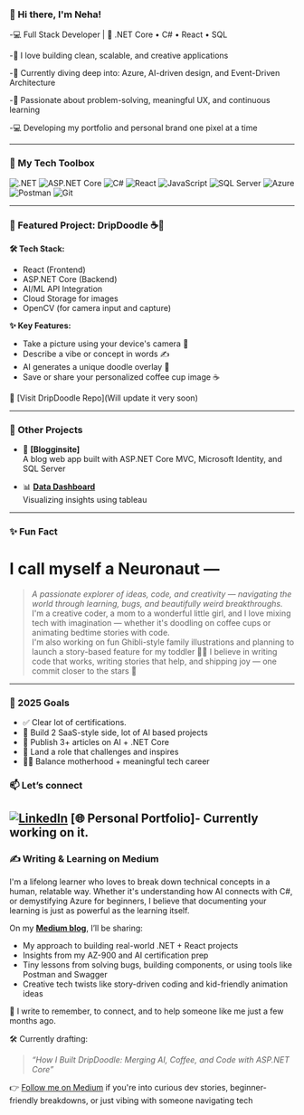 ### 👋 Hi there, I'm Neha!

-💻 Full Stack Developer | 💙 .NET Core • C# • React • SQL  

-🚀 I love building clean, scalable, and creative applications 

-🌱 Currently diving deep into: Azure, AI-driven design, and Event-Driven Architecture  

-🧠 Passionate about problem-solving, meaningful UX, and continuous learning 

-💻 Developing my portfolio and personal brand one pixel at a time 

---

### 🔧 My Tech Toolbox

![.NET](https://img.shields.io/badge/-.NET-512BD4?logo=dotnet&logoColor=white&style=flat)
![ASP.NET Core](https://img.shields.io/badge/-ASP.NET_Core-512BD4?logo=dotnet&logoColor=white&style=flat)
![C#](https://img.shields.io/badge/-CSharp-239120?logo=c-sharp&logoColor=white&style=flat)
![React](https://img.shields.io/badge/-React-61DAFB?logo=react&logoColor=black&style=flat)
![JavaScript](https://img.shields.io/badge/-JavaScript-F7DF1E?logo=javascript&logoColor=black&style=flat)
![SQL Server](https://img.shields.io/badge/-SQL_Server-CC2927?logo=microsoft-sql-server&logoColor=white&style=flat)
![Azure](https://img.shields.io/badge/-Azure-0078D4?logo=azure-devops&logoColor=white&style=flat)
![Postman](https://img.shields.io/badge/-Postman-FF6C37?logo=postman&logoColor=white&style=flat)
![Git](https://img.shields.io/badge/-Git-F05032?logo=git&logoColor=white&style=flat)

---

### 🌟 Featured Project: DripDoodle ☕🎨

**🛠️ Tech Stack:**
- React (Frontend)
- ASP.NET Core (Backend)
- AI/ML API Integration
- Cloud Storage for images
- OpenCV (for camera input and capture)

**✨ Key Features:**
- Take a picture using your device's camera 📸  
- Describe a vibe or concept in words ✍️  
- AI generates a unique doodle overlay 🎨  
- Save or share your personalized coffee cup image ☕

🔗 [Visit DripDoodle Repo](Will update it very soon)

---

### 📌 Other Projects

- 📝 **[Blogginsite]**  
  A blog web app built with ASP.NET Core MVC, Microsoft Identity, and SQL Server

- 📊 **[Data Dashboard]([https://public.tableau.com/app/profile/neha.yadagiri/vizzes])**  
  Visualizing insights using tableau

---

### ✨ Fun Fact
# I call myself a **Neuronaut** —  
> *A passionate explorer of ideas, code, and creativity — navigating the world through learning, bugs, and beautifully weird breakthroughs.*
I'm a creative coder, a mom to a wonderful little girl, and I love mixing tech with imagination — whether it's doodling on coffee cups or animating bedtime stories with code.  
I'm also working on fun Ghibli-style family illustrations and planning to launch a story-based feature for my toddler 🎨✨
I believe in writing code that works, writing stories that help, and shipping joy — one commit closer to the stars 🚀
---

### 🎯 2025 Goals

- ✅ Clear lot of certifications.  
- 🚀 Build 2 SaaS-style side, lot of AI based projects  
- 🧠 Publish 3+ articles on AI + .NET Core  
- 💼 Land a role that challenges and inspires  
- 👩‍👧 Balance motherhood + meaningful tech career  

### 📫 Let’s connect
[![LinkedIn](https://img.shields.io/badge/-LinkedIn-blue?logo=linkedin&style=flat)](https://www.linkedin.com/in/nehary/)
[🌐 Personal Portfolio]- Currently working on it.
---

### ✍️ Writing & Learning on Medium

I'm a lifelong learner who loves to break down technical concepts in a human, relatable way. Whether it's understanding how AI connects with C#, or demystifying Azure for beginners, I believe that documenting your learning is just as powerful as the learning itself.

On my [**Medium blog**]((https://medium.com/@nehary24)), I’ll be sharing:
- My approach to building real-world .NET + React projects
- Insights from my AZ-900 and AI certification prep
- Tiny lessons from solving bugs, building components, or using tools like Postman and Swagger
- Creative tech twists like story-driven coding and kid-friendly animation ideas

🌱 I write to remember, to connect, and to help someone like me just a few months ago.

🛠️ Currently drafting:  
> *“How I Built DripDoodle: Merging AI, Coffee, and Code with ASP.NET Core”*

👉 [Follow me on Medium](https://medium.com/@nehary24) if you're into curious dev stories, beginner-friendly breakdowns, or just vibing with someone navigating tech  






